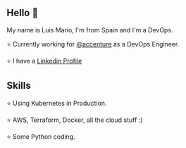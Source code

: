 ## Hello 👋

My name is Luis Mario, I'm from Spain and I'm a DevOps.

⭐️ Currently working for [@accenture](https://www.accenture.com/us-en) as a DevOps Engineer.

⭐️  I have a [Linkedin Profile](https://www.linkedin.com/in/lmgsaenz/)

## Skills
⭐️ Using Kubernetes in Production.

⭐️ AWS, Terraform, Docker, all the cloud stuff :)

⭐️ Some Python coding.
